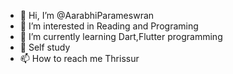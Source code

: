 - 👋 Hi, I’m @AarabhiParameswran
- 👀 I’m interested in Reading and Programing
- 🌱 I’m currently learning  Dart,Flutter programming
- 💞️ Self study
- 📫 How to reach me Thrissur

<!---
AarabhiParameswran/AarabhiParameswran is a ✨ special ✨ repository because its `README.md` (this file) appears on your GitHub profile.
You can click the Preview link to take a look at your changes.
--->
